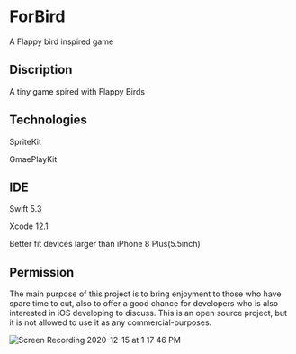# ForBird
A Flappy bird inspired game 

## Discription
A tiny game spired with Flappy Birds

## Technologies
SpriteKit

GmaePlayKit

## IDE
Swift 5.3

Xcode 12.1

Better fit devices larger than iPhone 8 Plus(5.5inch)

## Permission
The main purpose of this project is to bring enjoyment to those who have spare time to cut, also to offer a good chance for developers who is also interested in iOS developing to discuss. This is an open source project, but it is not allowed to use it as any commercial-purposes.

![Screen Recording 2020-12-15 at 1 17 46 PM](https://user-images.githubusercontent.com/63318597/102255549-3b14a980-3ed8-11eb-8479-3265f7863ab5.gif)

